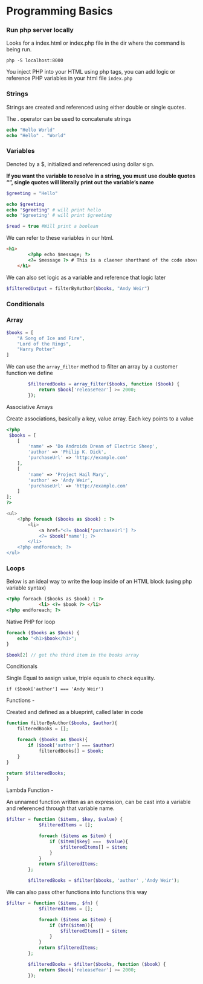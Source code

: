 # Programming Basics

### Run php server locally

Looks for a index.html or index.php file in the dir where the command is being run. 

`php -S localhost:8000`

You inject PHP into your HTML using php tags, you can add logic or reference PHP variables in your html file `index.php` 

### Strings

Strings are created and referenced using either double or single quotes. 

The . operator can be used to concatenate strings 

```php
echo "Hello World" 
echo "Hello" . "World" 
```

### Variables

Denoted by a $, initialized and referenced using dollar sign. 

**If you want the variable to resolve in a string, you must use double quotes “”, single quotes will literally print out the variable’s name** 

```php
$greeting = "Hello" 

echo $greeting 
echo "$greeting" # will print hello 
echo '$greeting' # will print $greeting 

$read = true #Will print a boolean 
```

We can refer to these variables in our html. 

```html
<h1> 
		<?php echo $message; ?>
		<?= $message ?> # This is a claener shorthand of the code above 
	</h1>
```

We can also set logic as a variable and reference that logic later

```php
$filteredOutput = filterByAuthor($books, "Andy Weir") 
```

### Conditionals

### Array

```php
$books = [
	"A Song of Ice and Fire", 
	"Lord of the Rings", 
	"Harry Potter"
]
```

We can use the `array_filter` method to filter an array by a customer function we define

```php
		$filteredBooks = array_filter($books, function ($book) {
			return $book['releaseYear'] >= 2000; 
		});
```

Associative Arrays 

Create associations, basically a key, value array. Each key points to a value 

```php
<?php 
 $books = [
	[
		'name' => 'Do Androids Dream of Electric Sheep',
		'author' => 'Philip K. Dick',
		'purchaseUrl' => 'http://example.com'
	],
	[
		'name' => 'Project Hail Mary',
		'author' => 'Andy Weir',
		'purchaseUrl' => 'http://example.com'
	]
];
?>

<ul>
	<?php foreach ($books as $book) : ?>
		<li>
			<a href="<?= $book['purchaseUrl'] ?>
			<?= $book['name']; ?>
		</li>
	<?php endforeach; ?>
</ul>

```

### Loops

Below is an ideal way to write the loop inside of an HTML block (using php variable syntax)

```html
<?php foreach ($books as $book) : ?>
			<li> <?= $book ?> </li>
<?php endforeach; ?>

```

Native PHP for loop 

```php
foreach ($books as $book) {
	echo "<h1>$book</h1>"; 
}

$book[2] // get the third item in the books array 
```

Conditionals 

Single Equal to assign value, triple equals to check equality. 

`if ($book['author'] === 'Andy Weir')`

Functions - 

Created and defined as a blueprint, called later in code 

```php
function filterByAuthor($books, $author){
	filteredBooks = [];

	foreach ($books as $book){
		if ($book['author'] === $author)
			filteredBooks[] = $book;
	}
}

return $filteredBooks; 
}
```

Lambda Function - 

An unnamed function written as an expression, can be cast into a variable and referenced through that variable name. 

```php
$filter = function ($items, $key, $value) {
			$filteredItems = [];

			foreach ($items as $item) {
				if ($item[$key] ===  $value){
					$filteredItems[] = $item; 
				}
			}
			return $filteredItems;
		};

		$filteredBooks = $filter($books, 'author' ,'Andy Weir');
```

We can also pass other functions into functions this way 

```php
$filter = function ($items, $fn) {
			$filteredItems = [];

			foreach ($items as $item) {
				if ($fn($item)){
					$filteredItems[] = $item; 
				}
			}
			return $filteredItems;
		};

		$filteredBooks = $filter($books, function ($book) {
			return $book['releaseYear'] >= 2000; 
		});
```